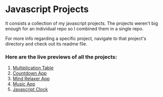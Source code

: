 # Javascript Projects

It consists a collection of my javascript projects. The projects weren't big enough for an individual repo so I combined them in a single repo.

For more info regarding a specific project, navigate to that project's directory and check out its readme file.

### Here are the live previews of all the projects:

1. [Multiplication Table](https://multiplicationtable-dk.netlify.app/)
2. [Countdown App](https://countdowntimer-dk.netlify.app/)
3. [Mind Relaxer App](https://mindrelaxer-dk.netlify.app/)
4. [Music App](https://musicapp-dk.netlify.app/)
5. [Javascript Clock](https://javascriptclock-dk.netlify.app/)
